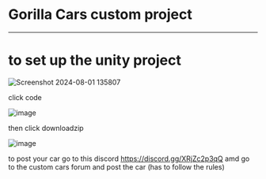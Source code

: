 # Gorilla Cars custom project
------------------------------
# to set up the unity project


![Screenshot 2024-08-01 135807](https://github.com/user-attachments/assets/36babaf0-ffba-48eb-99a2-0d1fe340419e)

click code 

![image](https://github.com/user-attachments/assets/7ef79c43-803e-4b73-8c58-673c55d7814a)

then click downloadzip

![image](https://github.com/user-attachments/assets/9f5d3545-1203-4e00-a920-e76108b5b342)


to post your car go to this discord https://discord.gg/XRjZc2p3qQ amd go to the custom cars forum and post the car (has to follow the rules)